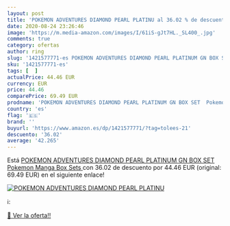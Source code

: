 ```yaml
---
layout: post
title: 'POKEMON ADVENTURES DIAMOND PEARL PLATINU al 36.02 % de descuento'
date: 2020-08-24 23:26:46
image: 'https://m.media-amazon.com/images/I/61iS-gJt7HL._SL400_.jpg'
comments: true
category: ofertas
author: ring
slug: '1421577771-es POKEMON ADVENTURES DIAMOND PEARL PLATINUM GN BOX SET...'
sku: '1421577771-es'
tags: [  ]
actualPrice: 44.46 EUR
currency: EUR
price: 44.46
comparePrice: 69.49 EUR
prodname: 'POKEMON ADVENTURES DIAMOND PEARL PLATINUM GN BOX SET  Pokemon Manga Box Sets '
country: 'es'
flag: '🇪🇸'
brand: ''
buyurl: 'https://www.amazon.es/dp/1421577771/?tag=tolees-21'
descuento: '36.02'
average: '42.265'
---
```


Está [POKEMON ADVENTURES DIAMOND PEARL PLATINUM GN BOX SET  Pokemon Manga Box Sets ](https://www.amazon.es/dp/1421577771/?tag=tolees-21) con 36.02 de descuento por 44.46 EUR (original: 69.49 EUR) en el siguiente enlace!

[![POKEMON ADVENTURES DIAMOND PEARL PLATINU](https://m.media-amazon.com/images/I/61iS-gJt7HL._SL400_.jpg)](https://www.amazon.es/dp/1421577771/?tag=tolees-21)

ℹ️:


[🛒 Ver la oferta!!](https://www.amazon.es/dp/1421577771/?tag=tolees-21)
